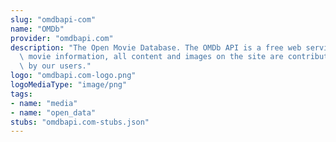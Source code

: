 ```yaml
---
slug: "omdbapi-com"
name: "OMDb"
provider: "omdbapi.com"
description: "The Open Movie Database. The OMDb API is a free web service to obtain\
  \ movie information, all content and images on the site are contributed and maintained\
  \ by our users."
logo: "omdbapi.com-logo.png"
logoMediaType: "image/png"
tags:
- name: "media"
- name: "open_data"
stubs: "omdbapi.com-stubs.json"
---
```

